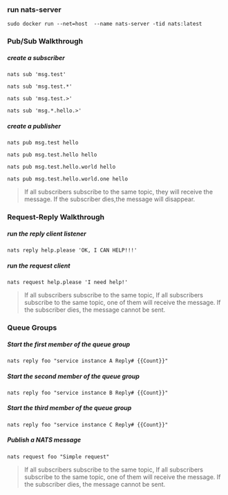 ### run nats-server
```shell
sudo docker run --net=host  --name nats-server -tid nats:latest

```
### Pub/Sub Walkthrough
##### create a subscriber
```shell
nats sub 'msg.test'
```
```shell
nats sub 'msg.test.*'
```
```shell
nats sub 'msg.test.>'
```
```shell
nats sub 'msg.*.hello.>'
```

##### create a publisher  
```shell
nats pub msg.test hello
```
```shell
nats pub msg.test.hello hello
```
```shell
nats pub msg.test.hello.world hello
```
```shell
nats pub msg.test.hello.world.one hello
```

>If all subscribers subscribe to the same topic, they will receive the message.
>If the subscriber dies,the message will disappear.


### Request-Reply Walkthrough
##### run the reply client listener
```shell
nats reply help.please 'OK, I CAN HELP!!!'
```

##### run the request client
```shell
nats request help.please 'I need help!'
```

>If all subscribers subscribe to the same topic, If all subscribers subscribe to the same topic, one of them will receive the message.
>If the subscriber dies, the message cannot be sent.

### Queue Groups
##### Start the first member of the queue group
```shell
nats reply foo "service instance A Reply# {{Count}}"
```
##### Start the second member of the queue group
```shell
nats reply foo "service instance B Reply# {{Count}}"
```
##### Start the third  member of the queue group
```shell
nats reply foo "service instance C Reply# {{Count}}"
```

##### Publish a NATS message
```shell
nats request foo "Simple request"
```

>If all subscribers subscribe to the same topic, If all subscribers subscribe to the same topic, one of them will receive the message.
>If the subscriber dies, the message cannot be sent.
